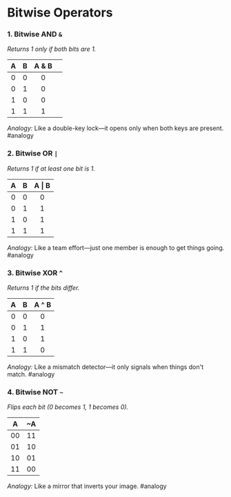 # Bitwise Operators

### 1. Bitwise AND `&`
*Returns 1 only if both bits are 1.*  

|  A  |  B  | A & B |     |
| :-: | :-: | :---: | --- |
|  0  |  0  |   0   |     |
|  0  |  1  |   0   |     |
|  1  |  0  |   0   |     |
|  1  |  1  |   1   |     |
*Analogy:* Like a double-key lock—it opens only when both keys are present.
#analogy

### 2. Bitwise OR `|`
*Returns 1 if at least one bit is 1.*  

|  A  |  B  | A \| B |
| :-: | :-: | :----: |
|  0  |  0  |   0    |
|  0  |  1  |   1    |
|  1  |  0  |   1    |
|  1  |  1  |   1    |
*Analogy:* Like a team effort—just one member is enough to get things going.
#analogy 
### 3. Bitwise XOR `^`
*Returns 1 if the bits differ.*  

|  A  |  B  | A ^ B |
| :-: | :-: | :---: |
|  0  |  0  |   0   |
|  0  |  1  |   1   |
|  1  |  0  |   1   |
|  1  |  1  |   0   |
*Analogy:* Like a mismatch detector—it only signals when things don't match.
#analogy 
### 4. Bitwise NOT `~`
*Flips each bit (0 becomes 1, 1 becomes 0).*  

|  A  | ~A  |
| :-: | :-: |
| 00  | 11  |
| 01  | 10  |
| 10  | 01  |
| 11  | 00  |
*Analogy:* Like a mirror that inverts your image.
#analogy 